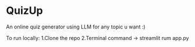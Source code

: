 # QuizUp
An online quiz generator using LLM for any topic u want :)

To run locally:
1.Clone the repo
2.Terminal command -> streamlit rum app.py
